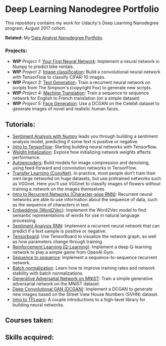 # Deep Learning Nanodegree Portfolio

This repository contains my work for Udacity's Deep Learning Nanodegree program, August 2017 cohort.

**Related:** My [Data Analyst Nanodegree Portfolio](https://github.com/seifip/udacity-data-analyst-nanodegree).

### Projects:

* **WIP** _Project 1:_ [Your First Neural Network](): Implement a neural network in Numpy to predict bike rentals.
* **WIP** _Project 2:_ [Image classification](): Build a convolutional neural network with TensorFlow to classify CIFAR-10 images.
* **WIP** _Project 3:_ [Text Generation](): Train a recurrent neural network on scripts from The Simpson's (copyright Fox) to generate new scripts.
* **WIP** _Project 4:_ [Machine Translation](): Train a sequence to sequence network for English to French translation (on a simple dataset)
* **WIP** _Project 5:_ [Face Generation](): Use a DCGAN on the CelebA dataset to generate images of novel and realistic human faces.

## Tutorials:

* [Sentiment Analysis with Numpy]() leads you through building a sentiment analysis model, predicting if some text is positive or negative.
* [Intro to TensorFlow](): Starting building neural networks with Tensorflow.
* [Weight Intialization](): Explore how initializing network weights affects performance.
* [Autoencoders](): Build models for image compression and denoising, using feed-forward and convolution networks in TensorFlow.
* [Transfer Learning (ConvNet)](). In practice, most people don't train their own large networkd on huge datasets, but use pretrained networks such as VGGnet. Here you'll use VGGnet to classify images of flowers without training a network on the images themselves.
* [Intro to Recurrent Networks (Character-wise RNN)](): Recurrent neural networks are able to use information about the sequence of data, such as the sequence of characters in text.
* [Embeddings (Word2Vec)](): Implement the Word2Vec model to find semantic representations of words for use in natural language processing.
* [Sentiment Analysis RNN](): Implement a recurrent neural network that can predict if a text sample is positive or negative.
* [Tensorboard](): Use TensorBoard to visualize the network graph, as well as how parameters change through training.
* [Reinforcement Learning (Q-Learning)](): Implement a deep Q-learning network to play a simple game from OpenAI Gym.
* [Sequence to sequence](): Implement a sequence-to-sequence recurrent network.
* [Batch normalization](): Learn how to improve training rates and network stability with batch normalizations.
* [Generative Adversatial Network on MNIST](): Train a simple generative adversarial network on the MNIST dataset.
* [Deep Convolutional GAN (DCGAN)](): Implement a DCGAN to generate new images based on the Street View House Numbers (SVHN) dataset.
* [Intro to TFLearn](): A couple introductions to a high-level library for building neural networks.

## Courses taken:

## Skills acquired: